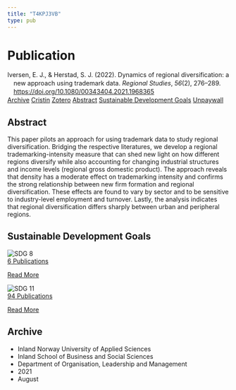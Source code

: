 ```yaml
---
title: "T4KPJ3VB"
type: pub
---
```

<h1>Publication</h1>
<article id="csl-bib-container-T4KPJ3VB" class="csl-bib-container">
  <div class="csl-bib-body" style="line-height: 1.35; padding-left: 1em; text-indent:-1em;">
  <div class="csl-entry">Iversen, E. J., &amp; Herstad, S. J. (2022). Dynamics of regional diversification: a new approach using trademark data. <i>Regional Studies</i>, <i>56</i>(2), 276&#x2013;289. <a href="https://doi.org/10.1080/00343404.2021.1968365">https://doi.org/10.1080/00343404.2021.1968365</a></div>
</div>
  <div class="csl-bib-buttons">
    <a href="#taxonomy-article-T4KPJ3VB" class="csl-bib-button">Archive</a>
    <a href="https://app.cristin.no/results/show.jsf?id=1925514" alt="Cristin URL" class="csl-bib-button">Cristin</a>
    <a href="http://zotero.org/groups/5402882/items/T4KPJ3VB" alt="Zotero URL" class="csl-bib-button">Zotero</a>
    <a href="#abstract-article-T4KPJ3VB" class="csl-bib-button">Abstract</a>
    <a href="#sdg-article-T4KPJ3VB" class="csl-bib-button">Sustainable Development Goals</a>
    <a href="https://www.tandfonline.com/doi/pdf/10.1080/00343404.2021.1968365?needAccess=true" class="csl-bib-button">Unpaywall</a>
  </div>
  <div id="csl-bib-meta-container-T4KPJ3VB"></div>
</article>
<div id="csl-bib-meta-T4KPJ3VB" class="csl-bib-meta">
  <article id="abstract-article-T4KPJ3VB" class="abstract-article">
    <h1>Abstract</h1>
    This paper pilots an approach for using trademark data to study regional diversification. Bridging the respective literatures, we develop a regional trademarking-intensity measure that can shed new light on how different regions diversify while also accounting for changing industrial structures and income levels (regional gross domestic product). The approach reveals that density has a moderate effect on trademarking intensity and confirms the strong relationship between new firm formation and regional diversification. These effects are found to vary by sector and to be sensitive to industry-level employment and turnover. Lastly, the analysis indicates that regional diversification differs sharply between urban and peripheral regions.
  </article>
  <article id="sdg-article-T4KPJ3VB" class="sdg-article">
    <h1>Sustainable Development Goals</h1>
    <div class="sdg-container"><div id="sdg8" class="sdg"> <img src="{{< params subfolder >}}images/sdg/sdg08_en.png" class="image" alt="SDG 8"> <div class="sdg-overlay"> <a href="{{< params subfolder >}}en/archive/?sdg=8#archive" class="sdg-publication-count"><span>6</span> Publications</a> <p><a href="https://sdgs.un.org/goals/goal8" class="sdg-read-more">Read More</a></p> </div> </div> <div id="sdg11" class="sdg"> <img src="{{< params subfolder >}}images/sdg/sdg11_en.png" class="image" alt="SDG 11"> <div class="sdg-overlay"> <a href="{{< params subfolder >}}en/archive/?sdg=11#archive" class="sdg-publication-count"><span>94</span> Publications</a> <p><a href="https://sdgs.un.org/goals/goal11" class="sdg-read-more">Read More</a></p> </div> </div></div>
  </article>
  <article id="taxonomy-article-T4KPJ3VB" class="taxonomy-article">
    <h1>Archive</h1>
    <ul>
      <li>Inland Norway University of Applied Sciences</li>
      <li>Inland School of Business and Social Sciences</li>
      <li>Department of Organisation, Leadership and Management</li>
      <li>2021</li>
      <li>August</li>
    </ul>
  </article>
</div>
